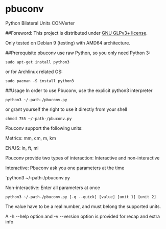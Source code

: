 # pbuconv
Python Bilateral Units CONVerter

##Foreword:
This project is distributed under [GNU GLPv3+ license](https://www.gnu.org/licenses/gpl.html).

Only tested on Debian 9 (testing) with AMD64 architecture.

##Prerequisite
pbuconv use raw Python, so you only need Python 3:

`sudo apt-get install python3`

or for Archlinux related OS:

`sudo pacman -S install python3`

##Usage
In order to use Pbuconv, use the explicit python3 interpreter

`python3 ~/-path-/pbuconv.py`

or grant yourself the right to use it directly from your shell

`chmod 755 ~/-path-/pbuconv.py`

Pbuconv support the following units:

Metrics:  mm, cm, m, km

EN/US: in, ft, mi

Pbuconv provide two types of interaction: Interactive and non-interactive

Interactive: Pbuconv ask you one parameters at the time

`python3 ~/-path-/pbuconv.py

Non-interactive: Enter all parameters at once

`python3 ~/-path-/pbuconv.py [-q --quick] [value] [unit 1] [unit 2]`

The value have to be a real number, and must belong the supported units.

A -h --help option and -v --version option is provided for recap and extra info
